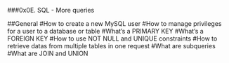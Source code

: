 ###0x0E. SQL - More queries

##General
#How to create a new MySQL user
#How to manage privileges for a user to a database or table
#What’s a PRIMARY KEY
#What’s a FOREIGN KEY
#How to use NOT NULL and UNIQUE constraints
#How to retrieve datas from multiple tables in one request
#What are subqueries
#What are JOIN and UNION
